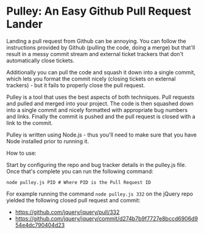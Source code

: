 Pulley: An Easy Github Pull Request Lander
==========================================

Landing a pull request from Github can be annoying. You can follow the instructions provided by Github (pulling the code, doing a merge) but that'll result in a messy commit stream and external ticket trackers that don't automatically close tickets.

Additionally you can pull the code and squash it down into a single commit, which lets you format the commit nicely (closing tickets on external trackers) - but it fails to properly close the pull request.

Pulley is a tool that uses the best aspects of both techniques. Pull requests and pulled and merged into your project. The code is then squashed down into a single commit and nicely formatted with appropriate bug numbers and links. Finally the commit is pushed and the pull request is closed with a link to the commit.

Pulley is written using Node.js - thus you'll need to make sure that you have Node installed prior to running it.

How to use:

Start by configuring the repo and bug tracker details in the pulley.js file. Once that's complete you can run the following command:

    node pulley.js PID # Where PID is the Pull Request ID

For example running the command `node pulley.js 332` on the jQuery repo yielded the following closed pull request and commit:

- https://github.com/jquery/jquery/pull/332
- https://github.com/jquery/jquery/commit/d274b7b9f7727e8bccd6906d954e4dc790404d23
